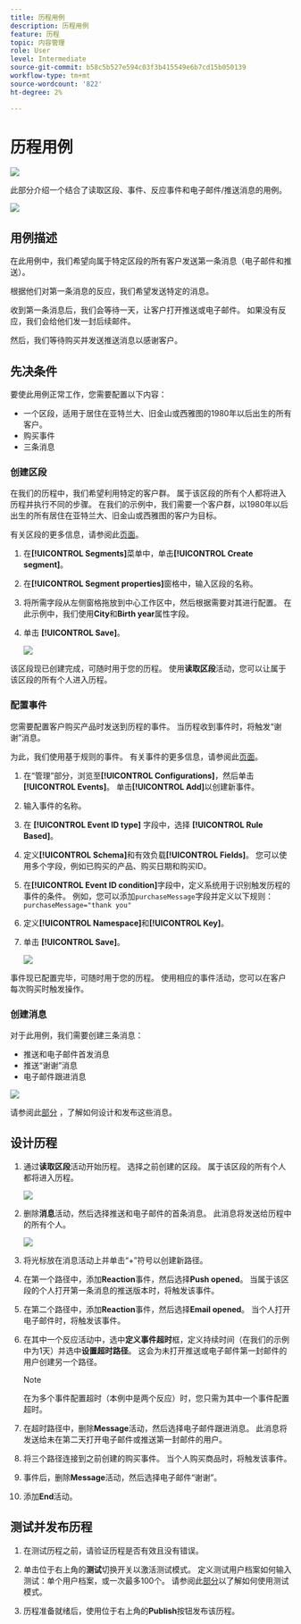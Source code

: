 ```yaml
---
title: 历程用例
description: 历程用例
feature: 历程
topic: 内容管理
role: User
level: Intermediate
source-git-commit: b58c5b527e594c03f3b415549e6b7cd15b050139
workflow-type: tm+mt
source-wordcount: '822'
ht-degree: 2%

---
```


# 历程用例

![](../assets/do-not-localize/badge.png)

此部分介绍一个结合了读取区段、事件、反应事件和电子邮件/推送消息的用例。

![](../assets/jo-uc1.png)

## 用例描述

在此用例中，我们希望向属于特定区段的所有客户发送第一条消息（电子邮件和推送）。

根据他们对第一条消息的反应，我们希望发送特定的消息。

收到第一条消息后，我们会等待一天，让客户打开推送或电子邮件。 如果没有反应，我们会给他们发一封后续邮件。

然后，我们等待购买并发送推送消息以感谢客户。

## 先决条件

要使此用例正常工作，您需要配置以下内容：

* 一个区段，适用于居住在亚特兰大、旧金山或西雅图的1980年以后出生的所有客户。
* 购买事件
* 三条消息

### 创建区段

在我们的历程中，我们希望利用特定的客户群。 属于该区段的所有个人都将进入历程并执行不同的步骤。 在我们的示例中，我们需要一个客户群，以1980年以后出生的所有居住在亚特兰大、旧金山或西雅图的客户为目标。

有关区段的更多信息，请参阅此[页面](../segment/about-segments.md)。

1. 在&#x200B;**[!UICONTROL Segments]**&#x200B;菜单中，单击&#x200B;**[!UICONTROL Create segment]**。

1. 在&#x200B;**[!UICONTROL Segment properties]**&#x200B;窗格中，输入区段的名称。

1. 将所需字段从左侧窗格拖放到中心工作区中，然后根据需要对其进行配置。 在此示例中，我们使用&#x200B;**City**&#x200B;和&#x200B;**Birth year**&#x200B;属性字段。

1. 单击 **[!UICONTROL Save]**。

   ![](../assets/add-attributes.png)

该区段现已创建完成，可随时用于您的历程。 使用&#x200B;**读取区段**&#x200B;活动，您可以让属于该区段的所有个人进入历程。

### 配置事件

您需要配置客户购买产品时发送到历程的事件。 当历程收到事件时，将触发“谢谢”消息。

为此，我们使用基于规则的事件。 有关事件的更多信息，请参阅此[页面](../event/about-events.md)。

1. 在“管理”部分，浏览至&#x200B;**[!UICONTROL Configurations]**，然后单击&#x200B;**[!UICONTROL Events]**。 单击&#x200B;**[!UICONTROL Add]**&#x200B;以创建新事件。

1. 输入事件的名称。

1. 在 **[!UICONTROL Event ID type]** 字段中，选择 **[!UICONTROL Rule Based]**。

1. 定义&#x200B;**[!UICONTROL Schema]**&#x200B;和有效负载&#x200B;**[!UICONTROL Fields]**。 您可以使用多个字段，例如已购买的产品、购买日期和购买ID。

1. 在&#x200B;**[!UICONTROL Event ID condition]**&#x200B;字段中，定义系统用于识别触发历程的事件的条件。 例如，您可以添加`purchaseMessage`字段并定义以下规则：`purchaseMessage="thank you"`

1. 定义&#x200B;**[!UICONTROL Namespace]**&#x200B;和&#x200B;**[!UICONTROL Key]**。

1. 单击 **[!UICONTROL Save]**。

   ![](../assets/jo-uc2.png)

事件现已配置完毕，可随时用于您的历程。 使用相应的事件活动，您可以在客户每次购买时触发操作。

### 创建消息

对于此用例，我们需要创建三条消息：

* 推送和电子邮件首发消息
* 推送“谢谢”消息
* 电子邮件跟进消息

![](../assets/jo-uc3.png)

请参阅此[部分](../segment/about-segments.md) ，了解如何设计和发布这些消息。

## 设计历程

1. 通过&#x200B;**读取区段**&#x200B;活动开始历程。 选择之前创建的区段。 属于该区段的所有个人都将进入历程。

   ![](../assets/jo-uc4.png)

1. 删除&#x200B;**消息**&#x200B;活动，然后选择推送和电子邮件的首条消息。 此消息将发送给历程中的所有个人。

   ![](../assets/jo-uc5.png)

1. 将光标放在消息活动上并单击“+”符号以创建新路径。

1. 在第一个路径中，添加&#x200B;**Reaction**&#x200B;事件，然后选择&#x200B;**Push opened**。 当属于该区段的个人打开第一条消息的推送版本时，将触发该事件。

1. 在第二个路径中，添加&#x200B;**Reaction**&#x200B;事件，然后选择&#x200B;**Email opened**。 当个人打开电子邮件时，将触发该事件。

1. 在其中一个反应活动中，选中&#x200B;**定义事件超时**&#x200B;框，定义持续时间（在我们的示例中为1天）并选中&#x200B;**设置超时路径**。 这会为未打开推送或电子邮件第一封邮件的用户创建另一个路径。

   >[!NOTE]
   >
   >在为多个事件配置超时（本例中是两个反应）时，您只需为其中一个事件配置超时。

1. 在超时路径中，删除&#x200B;**Message**&#x200B;活动，然后选择电子邮件跟进消息。 此消息将发送给未在第二天打开电子邮件或推送第一封邮件的用户。

1. 将三个路径连接到之前创建的购买事件。 当个人购买商品时，将触发该事件。

1. 事件后，删除&#x200B;**Message**&#x200B;活动，然后选择电子邮件“谢谢”。

1. 添加&#x200B;**End**&#x200B;活动。

## 测试并发布历程

1. 在测试历程之前，请验证历程是否有效且没有错误。

1. 单击位于右上角的&#x200B;**测试**&#x200B;切换开关以激活测试模式。 定义测试用户档案如何输入测试：单个用户档案，或一次最多100个。 请参阅此[部分](testing-the-journey.md)以了解如何使用测试模式。

1. 历程准备就绪后，使用位于右上角的&#x200B;**Publish**&#x200B;按钮发布该历程。
